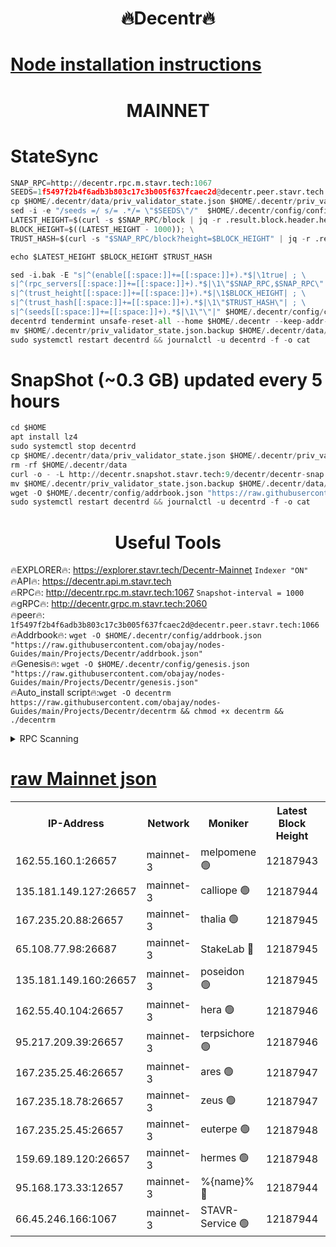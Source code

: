 <h1 align="center"> 🔥Decentr🔥</h1>

[Node installation instructions](https://github.com/obajay/nodes-Guides/tree/main/Projects/Decentr)
=
<h1 align="center"> MAINNET</h1>

# StateSync
```python
SNAP_RPC=http://decentr.rpc.m.stavr.tech:1067
SEEDS=1f5497f2b4f6adb3b803c17c3b005f637fcaec2d@decentr.peer.stavr.tech:1066
cp $HOME/.decentr/data/priv_validator_state.json $HOME/.decentr/priv_validator_state.json.backup
sed -i -e "/seeds =/ s/= .*/= \"$SEEDS\"/"  $HOME/.decentr/config/config.toml
LATEST_HEIGHT=$(curl -s $SNAP_RPC/block | jq -r .result.block.header.height); \
BLOCK_HEIGHT=$((LATEST_HEIGHT - 1000)); \
TRUST_HASH=$(curl -s "$SNAP_RPC/block?height=$BLOCK_HEIGHT" | jq -r .result.block_id.hash)

echo $LATEST_HEIGHT $BLOCK_HEIGHT $TRUST_HASH

sed -i.bak -E "s|^(enable[[:space:]]+=[[:space:]]+).*$|\1true| ; \
s|^(rpc_servers[[:space:]]+=[[:space:]]+).*$|\1\"$SNAP_RPC,$SNAP_RPC\"| ; \
s|^(trust_height[[:space:]]+=[[:space:]]+).*$|\1$BLOCK_HEIGHT| ; \
s|^(trust_hash[[:space:]]+=[[:space:]]+).*$|\1\"$TRUST_HASH\"| ; \
s|^(seeds[[:space:]]+=[[:space:]]+).*$|\1\"\"|" $HOME/.decentr/config/config.toml
decentrd tendermint unsafe-reset-all --home $HOME/.decentr --keep-addr-book
mv $HOME/.decentr/priv_validator_state.json.backup $HOME/.decentr/data/priv_validator_state.json
sudo systemctl restart decentrd && journalctl -u decentrd -f -o cat
```
# SnapShot (~0.3 GB) updated every 5 hours
```python
cd $HOME
apt install lz4
sudo systemctl stop decentrd
cp $HOME/.decentr/data/priv_validator_state.json $HOME/.decentr/priv_validator_state.json.backup
rm -rf $HOME/.decentr/data
curl -o - -L http://decentr.snapshot.stavr.tech:9/decentr/decentr-snap.tar.lz4 | lz4 -c -d - | tar -x -C $HOME/.decentr --strip-components 2
mv $HOME/.decentr/priv_validator_state.json.backup $HOME/.decentr/data/priv_validator_state.json
wget -O $HOME/.decentr/config/addrbook.json "https://raw.githubusercontent.com/obajay/nodes-Guides/main/Projects/Decentr/addrbook.json"
sudo systemctl restart decentrd && journalctl -u decentrd -f -o cat
```

 <h1 align="center"> Useful Tools</h1>

🔥EXPLORER🔥:     https://explorer.stavr.tech/Decentr-Mainnet        `Indexer "ON"` \
🔥API🔥:          https://decentr.api.m.stavr.tech \
🔥RPC🔥:          http://decentr.rpc.m.stavr.tech:1067              `Snapshot-interval = 1000` \
🔥gRPC🔥:         http://decentr.grpc.m.stavr.tech:2060 \
🔥peer🔥:         `1f5497f2b4f6adb3b803c17c3b005f637fcaec2d@decentr.peer.stavr.tech:1066` \
🔥Addrbook🔥:  `wget -O $HOME/.decentr/config/addrbook.json "https://raw.githubusercontent.com/obajay/nodes-Guides/main/Projects/Decentr/addrbook.json"` \
🔥Genesis🔥:  `wget -O $HOME/.decentr/config/genesis.json "https://raw.githubusercontent.com/obajay/nodes-Guides/main/Projects/Decentr/genesis.json"` \
🔥Auto_install script🔥:`wget -O decentrm https://raw.githubusercontent.com/obajay/nodes-Guides/main/Projects/Decentr/decentrm && chmod +x decentrm && ./decentrm`

<details>
<summary>RPC Scanning</summary>

<h2 align="center"> We scan nodes in real time every 4 hours. And we provide the final result of RPC endpoints.
We cannot influence the operation of these nodes in any way. </h2>


```python
If Voting Power is higher than 0 --> then the Node is a validator of the network and may be subject to attack and be a potential threat to the chain.
```
```python
We marked such validators with a red symbol
```

</details>

[raw Mainnet json](https://rpc-check.decentrm.stavr.tech/decentrm/rpc-decentrm-result.json)
=



<table><tr><th>IP-Address</th><th>Network</th><th>Moniker</th><th>Latest Block Height</th><th>Earliest Block Height</th><th>Catching Up</th><th>Tx Index</th><th>Voting Power</th><th>Scan Time</th></tr><tr><td>162.55.160.1:26657</td><td>mainnet-3</td><td>melpomene 🟢</td><td>12187943</td><td>1688950</td><td>False</td><td>on</td><td>0</td><td>2023-12-29T16:30:11.185670219UTC</td></tr><tr><td>135.181.149.127:26657</td><td>mainnet-3</td><td>calliope 🟢</td><td>12187944</td><td>1688950</td><td>False</td><td>on</td><td>0</td><td>2023-12-29T16:30:15.678883084UTC</td></tr><tr><td>167.235.20.88:26657</td><td>mainnet-3</td><td>thalia 🟢</td><td>12187945</td><td>1688950</td><td>False</td><td>on</td><td>0</td><td>2023-12-29T16:30:23.212565984UTC</td></tr><tr><td>65.108.77.98:26687</td><td>mainnet-3</td><td>StakeLab 🔴</td><td>12187945</td><td>1688950</td><td>False</td><td>on</td><td>5423655</td><td>2023-12-29T16:30:23.537012517UTC</td></tr><tr><td>135.181.149.160:26657</td><td>mainnet-3</td><td>poseidon 🟢</td><td>12187945</td><td>1688950</td><td>False</td><td>on</td><td>0</td><td>2023-12-29T16:30:26.251471215UTC</td></tr><tr><td>162.55.40.104:26657</td><td>mainnet-3</td><td>hera 🟢</td><td>12187946</td><td>1688950</td><td>False</td><td>on</td><td>0</td><td>2023-12-29T16:30:28.538550480UTC</td></tr><tr><td>95.217.209.39:26657</td><td>mainnet-3</td><td>terpsichore 🟢</td><td>12187946</td><td>1688950</td><td>False</td><td>on</td><td>0</td><td>2023-12-29T16:30:31.011732571UTC</td></tr><tr><td>167.235.25.46:26657</td><td>mainnet-3</td><td>ares 🟢</td><td>12187947</td><td>1688950</td><td>False</td><td>on</td><td>0</td><td>2023-12-29T16:30:33.316002808UTC</td></tr><tr><td>167.235.18.78:26657</td><td>mainnet-3</td><td>zeus 🟢</td><td>12187947</td><td>1688950</td><td>False</td><td>on</td><td>0</td><td>2023-12-29T16:30:35.680594873UTC</td></tr><tr><td>167.235.25.45:26657</td><td>mainnet-3</td><td>euterpe 🟢</td><td>12187948</td><td>1688950</td><td>False</td><td>on</td><td>0</td><td>2023-12-29T16:30:38.016267517UTC</td></tr><tr><td>159.69.189.120:26657</td><td>mainnet-3</td><td>hermes 🟢</td><td>12187948</td><td>1688950</td><td>False</td><td>on</td><td>0</td><td>2023-12-29T16:30:38.294475669UTC</td></tr><tr><td>95.168.173.33:12657</td><td>mainnet-3</td><td>%{name}% 🔴</td><td>12187944</td><td>8964001</td><td>False</td><td>on</td><td>4174217</td><td>2023-12-29T16:30:16.852000456UTC</td></tr><tr><td>66.45.246.166:1067</td><td>mainnet-3</td><td>STAVR-Service 🟢</td><td>12187944</td><td>12187001</td><td>False</td><td>on</td><td>0</td><td>2023-12-29T16:30:16.293516978UTC</td></tr></table>